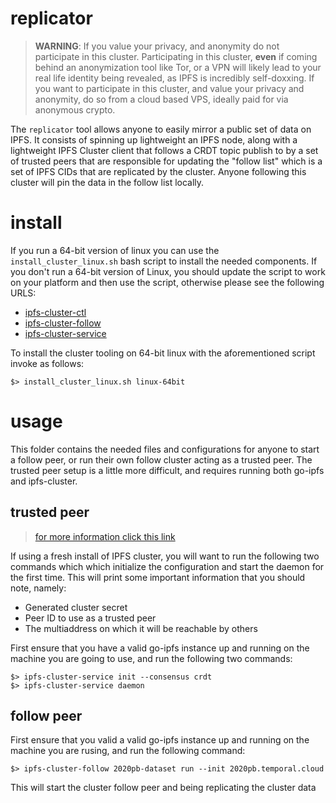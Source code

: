 # replicator

> **WARNING**: If you value your privacy, and anonymity do not participate in this cluster. Participating in this cluster, **even** if coming behind an anonymization tool like Tor, or a VPN will likely lead to your real life identity being revealed, as IPFS is incredibly self-doxxing. If you want to participate in this cluster, and value your privacy and anonymity, do so from a cloud based VPS, ideally paid for via anonymous crypto.

The `replicator` tool allows anyone to easily mirror a public set of data on IPFS. It consists of spinning up lightweight an IPFS node, along with a lightweight IPFS Cluster client that follows a CRDT topic publish to by a set of trusted peers that are responsible for updating the "follow list" which is a set of IPFS CIDs that are replicated by the cluster. Anyone following this cluster will pin the data in the follow list locally.

# install

If you run a 64-bit version of linux you can use the `install_cluster_linux.sh` bash script to install the needed components. If you don't run a 64-bit version of Linux, you should update the script to work on your platform and then use the script, otherwise please see the following URLS:

* [ipfs-cluster-ctl](https://dist.ipfs.io/#ipfs-cluster-ctl)
* [ipfs-cluster-follow](https://dist.ipfs.io/#ipfs-cluster-follow)
* [ipfs-cluster-service](https://dist.ipfs.io/#ipfs-cluster-service)


To install the cluster tooling on 64-bit linux with the aforementioned script invoke as follows:

```shell
$> install_cluster_linux.sh linux-64bit
```

# usage

This folder contains the needed files and configurations for anyone to start a follow peer, or run their own follow cluster acting as a trusted peer. The trusted peer setup is a little more difficult, and requires running both go-ipfs and ipfs-cluster. 

## trusted peer

> [for more information click this link](https://cluster.ipfs.io/documentation/collaborative/setup/)

If using a fresh install of IPFS cluster, you will want to run the following two commands which which initialize the configuration and start the daemon for the first time. This will print some important information that you should note, namely:

  * Generated cluster secret
  * Peer ID to use as a trusted peer
  * The multiaddress on which it will be reachable by others

First ensure that you have a valid go-ipfs instance up and running on the machine you are going to use, and run the following two commands:

```shell
$> ipfs-cluster-service init --consensus crdt
$> ipfs-cluster-service daemon
```

## follow peer

First ensure that you valid a valid go-ipfs instance up and running on the machine you are rusing, and run the following command:

```shell
$> ipfs-cluster-follow 2020pb-dataset run --init 2020pb.temporal.cloud
```

This will start the cluster follow peer and being replicating the cluster data
